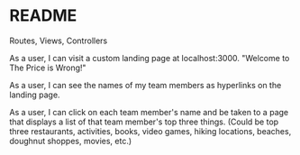# README
 Routes, Views, Controllers

As a user, I can visit a custom landing page at localhost:3000.
"Welcome to The Price is Wrong!"

As a user, I can see the names of my team members as hyperlinks on the landing page.


As a user, I can click on each team member's name and be taken to a page that displays a list of that team member's top three things. (Could be top three restaurants, activities, books, video games, hiking locations, beaches, doughnut shoppes, movies, etc.)

